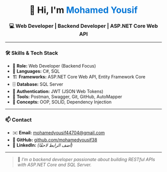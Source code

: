 <h1 align="center">👋 Hi, I'm <span style="color:#0078D7;">Mohamed Yousif</span></h1>
<h3 align="center">💻 Web Developer | Backend Developer | ASP.NET Core Web API</h3>

---

### 🛠️ Skills & Tech Stack
- 🧩 **Role:** Web Developer (Backend Focus)
- 💬 **Languages:** C#, SQL  
- 🏗️ **Frameworks:** ASP.NET Core Web API, Entity Framework Core  
- 🗄️ **Database:** SQL Server  
- 🔐 **Authentication:** JWT (JSON Web Tokens)  
- 🧰 **Tools:** Postman, Swagger, Git, GitHub, AutoMapper  
- 🧠 **Concepts:** OOP, SOLID, Dependency Injection  

---

### 📫 Contact
- ✉️ **Email:** [mohamedyousif44704@gmail.com](mailto:mohamedyousif44704@gmail.com)  
- 🔗 **GitHub:** [github.com/mohamedyousif38](https://github.com/mohamedyousif38)  
- 💼 **LinkedIn:** *(أضف الرابط لاحقًا)*  

---

> 🔎 *I’m a backend developer passionate about building RESTful APIs with ASP.NET Core and SQL Server.*
